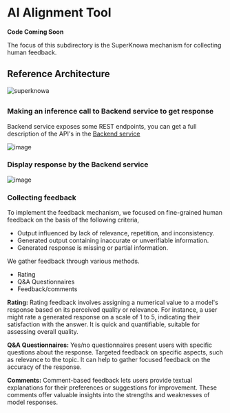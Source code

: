 # AI Alignment Tool

**Code Coming Soon**

The focus of this subdirectory is the SuperKnowa mechanism for collecting human feedback. 

## Reference Architecture

![superknowa](https://github.com/EnterpriseLLM/SuperKnowa/assets/111310676/278bced3-9253-4cf7-9b2f-0690b72a9f0b)

## 

### Making an inference call to Backend service to get response

Backend service exposes some REST endpoints, you can get a full description of the API's in the [Backend service](https://github.com/ibm-ecosystem-engineering/SuperKnowa/tree/main/8.%20Deploy%20%26%20Infer)

![image](https://github.com/ibm-ecosystem-engineering/SuperKnowa/assets/111310676/5db727f1-8a50-427f-89ed-458bb3a98252)

### Display response by the Backend service



![image](https://github.com/ibm-ecosystem-engineering/SuperKnowa/assets/111310676/cabbfc7d-74af-4ec0-8dd7-2a6dea3a4984)

### Collecting feedback

To implement the feedback mechanism, we focused on fine-grained human feedback on the basis of the following criteria,

- Output influenced by lack of relevance, repetition, and inconsistency.
- Generated output containing inaccurate or unverifiable information.
- Generated response is missing or partial information.

We gather feedback through various methods.

- Rating
- Q&A Questionnaires
- Feedback/comments

**Rating:** Rating feedback involves assigning a numerical value to a model's response based on its perceived quality or relevance. For instance, a user might rate a generated response on a scale of 1 to 5, indicating their satisfaction with the answer. It is quick and quantifiable, suitable for assessing overall quality.

**Q&A Questionnaires:** Yes/no questionnaires present users with specific questions about the response. Targeted feedback on specific aspects, such as relevance to the topic. It can help to gather focused feedback on the accuracy of the response.

**Comments:** Comment-based feedback lets users provide textual explanations for their preferences or suggestions for improvement. These comments offer valuable insights into the strengths and weaknesses of model responses.


